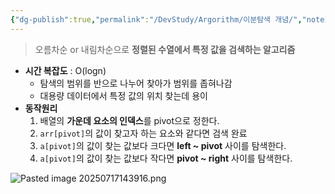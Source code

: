 ```yaml
---
{"dg-publish":true,"permalink":"/DevStudy/Argorithm/이분탐색 개념/","noteIcon":"","created":"2025-07-17T14:35:42.873+09:00","updated":"2025-07-31T09:37:22.830+09:00"}
---
```



> 오름차순 or 내림차순으로 **정렬된 수열에서 특정 값을 검색하는 알고리즘**


- **시간 복잡도** : O(logn)
	- 탐색의 범위를 반으로 나누어 찾아가 범위를 좁혀나감 
	- 대용량 데이터에서 특정 값의 위치 찾는데 용이
- **동작원리** 
	1. 배열의 **가운데 요소의 인덱스**를 pivot으로 정한다.
	2. `arr[pivot]`의 값이 찾고자 하는 요소와 같다면 검색 완료
	3. `a[pivot]`의 값이 찾는 값보다 크다면 **left ~ pivot** 사이를 탐색한다.
	4. `a[pivot]`의 값이 찾는 값보다 작다면 **pivot ~ right** 사이를 탐색한다.

![Pasted image 20250717143916.png](/img/user/supporter/image/Pasted%20image%2020250717143916.png)



